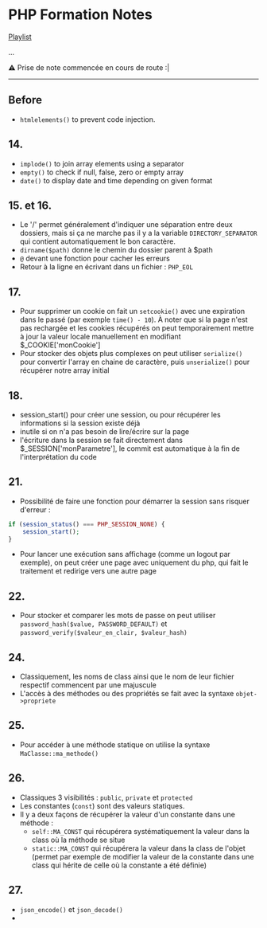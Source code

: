 # PHP Formation Notes

[Playlist](https://www.youtube.com/playlist?list=PLjwdMgw5TTLVDv-ceONHM_C19dPW1MAMD)

...

:warning: Prise de note commencée en cours de route :|

___

## Before

- `htmlelements()` to prevent code injection.

## 14. 

- `implode()` to join array elements using a separator
- `empty()` to check if null, false, zero or empty array
- `date()` to display date and time depending on given format

## 15. et 16.

- Le '/' permet généralement d'indiquer une séparation entre deux dossiers, mais si ça ne marche pas il y a la variable `DIRECTORY_SEPARATOR` qui contient automatiquement le bon caractère.
- `dirname($path)` donne le chemin du dossier parent à $path
- `@` devant une fonction pour cacher les erreurs
- Retour à la ligne en écrivant dans un fichier : `PHP_EOL` 

## 17. 

- Pour supprimer un cookie on fait un `setcookie()` avec une expiration dans le passé (par exemple `time() - 10`). À noter que si la page n'est pas rechargée et les cookies récupérés on peut temporairement mettre à jour la valeur locale manuellement en modifiant $_COOKIE['monCookie']
- Pour stocker des objets plus complexes on peut utiliser `serialize()` pour convertir l'array en chaine de caractère, puis `unserialize()` pour récupérer notre array initial

## 18.

- session_start() pour créer une session, ou pour récupérer les informations si la session existe déjà
- inutile si on n'a pas besoin de lire/écrire sur la page
- l'écriture dans la session se fait directement dans $_SESSION['monParametre'], le commit est automatique à la fin de l'interprétation du code

## 21.

- Possibilité de faire une fonction pour démarrer la session sans risquer d'erreur :

```php
if (session_status() === PHP_SESSION_NONE) {
    session_start();
}
```

- Pour lancer une exécution sans affichage (comme un logout par exemple), on peut créer une page avec uniquement du php, qui fait le traitement et redirige vers une autre page 

## 22.

- Pour stocker et comparer les mots de passe on peut utiliser `password_hash($value, PASSWORD_DEFAULT)` et `password_verify($valeur_en_clair, $valeur_hash)`

## 24. 

- Classiquement, les noms de class ainsi que le nom de leur fichier respectif commencent par une majuscule
- L'accès à des méthodes ou des propriétés se fait avec la syntaxe `objet->propriete`

## 25. 

- Pour accéder à une méthode statique on utilise la syntaxe `MaClasse::ma_methode()` 

## 26. 

- Classiques 3 visibilités : `public`, `private` et `protected`
- Les constantes (`const`) sont des valeurs statiques. 
- Il y a deux façons de récupérer la valeur d'un constante dans une méthode :
  - `self::MA_CONST` qui récupérera systématiquement la valeur dans la class où la méthode se situe
  - `static::MA_CONST` qui récupérera la valeur dans la class de l'objet (permet par exemple de modifier la valeur de la constante dans une class qui hérite de celle où la constante a été définie)

## 27.

- `json_encode()` et `json_decode()` 
- 
